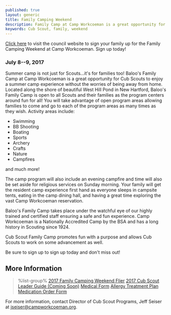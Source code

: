 ```yaml
---
published: true
layout: generic
title: Family Camping Weekend
description: Family Camp at Camp Workcoeman is a great opportunity for Cub Scouts to enjoy a summer camp experience without the worries of being away from home.
keywords: Cub Scout, family, weekend
---
```


<div class="alert alert-info">
<a href="http://www.ctrivers.org/Event.aspx?id=15517">Click here</a> to visit the council website to sign your family up for the Family Camping Weekend at Camp Workcoeman. Sign up today!
</div>

### July 8--9, 2017

Summer camp is not just for Scouts...it's for families too! Baloo's Family Camp
at Camp Workcoeman is a great opportunity for Cub Scouts to enjoy a summer camp
experience without the worries of being away from home. Located along the shore
of beautiful West Hill Pond in New Hartford, Baloo's Family Camp is open to all
Scouts and their families as the program centers around fun for all! You will
take advantage of open program areas allowing families to come and go to each
of the program areas as many times as they wish. Activity areas include:

* Swimming
* BB Shooting
* Boating
* Sports
* Archery
* Crafts
* Nature
* Campfires

and much more!

The camp program will also include an evening campfire and time will also be
set aside for religious services on Sunday morning. Your family will get the
resident camp experience first hand as everyone sleeps in campsite tents,
eating in the camp dining hall, and having a great time exploring the vast Camp
Workcoeman reservation.

Baloo's Family Camp takes place under the watchful eye of our highly trained
and certified staff ensuring a safe and fun experience. Camp Workcoeman is a
Nationally Accredited Camp by the BSA and has a long history in Scouting since
1924.

Cub Scout Family Camp promotes fun with a purpose and allows Cub Scouts to work
on some advancement as well.

Be sure to sign up to sign up today and don't miss out!

## More Information

> %list-group%
> <a href="{{ site.url }}/pdf/2017/2017-cub-family-weekend.pdf" class="list-group-item">2017 Family Camping Weekend Flier</a>
> <a href="{{ site.url }}/#" class="list-group-item">2017 Cub Scout Leader Guide (Coming Soon)</a>
> <a href="{{ site.url }}/pdf/2015/health-form.pdf" class="list-group-item">Medical Form</a>
> <a href="{{ site.url }}/pdf/2014/2011_Med-AllergeyTreatment.pdf" class="list-group-item">Allergy Treatment Plan</a>
> <a href="{{ site.url }}/pdf/2015/med-admin.pdf" class="list-group-item">Medication Order Form</a>

For more information, contact Director of Cub Scout Programs, Jeff Seiser at
[jseiser@campworkcoeman.org](mailto:jseiser@campworkcoeman.org).
